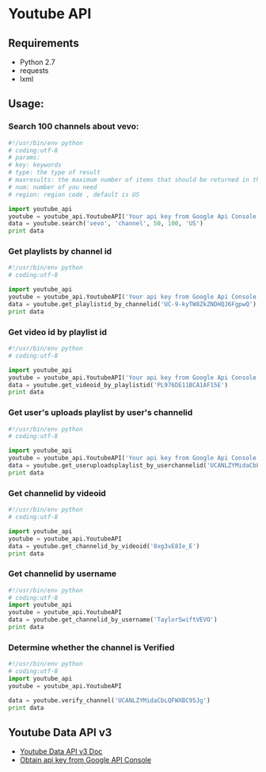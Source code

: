 # Youtube API


## Requirements
- Python 2.7
- requests
- lxml


## Usage:

### Search 100 channels about vevo:

```python
#!/usr/bin/env python
# coding:utf-8
# params:
# key: keywords
# type: the type of result
# maxresults: the maximum number of items that should be returned in the result set
# num: number of you need
# region: region code , default is US

import youtube_api
youtube = youtube_api.YoutubeAPI('Your api key from Google Api Console')
data = youtube.search('vevo', 'channel', 50, 100, 'US')
print data

```

### Get playlists by channel id 

```python
#!/usr/bin/env python
# coding:utf-8

import youtube_api
youtube = youtube_api.YoutubeAPI('Your api key from Google Api Console')
data = youtube.get_playlistid_by_channelid('UC-9-kyTW8ZkZNDHQJ6FgpwQ')
print data

```

### Get video id by playlist id 

```python
#!/usr/bin/env python
# coding:utf-8

import youtube_api
youtube = youtube_api.YoutubeAPI('Your api key from Google Api Console')
data = youtube.get_videoid_by_playlistid('PL976DE11BCA1AF15E')
print data
```

### Get user's uploads playlist by user's channelid

```python
#!/usr/bin/env python
# coding:utf-8

import youtube_api
youtube = youtube_api.YoutubeAPI('Your api key from Google Api Console')
data = youtube.get_useruploadsplaylist_by_userchannelid('UCANLZYMidaCbLQFWXBC95Jg')
print data
```

### Get channelid by videoid

```python
#!/usr/bin/env python
# coding:utf-8

import youtube_api
youtube = youtube_api.YoutubeAPI
data = youtube.get_channelid_by_videoid('8xg3vE8Ie_E')
print data
```

### Get channelid by username

```python
#!/usr/bin/env python
# coding:utf-8
import youtube_api
youtube = youtube_api.YoutubeAPI
data = youtube.get_channelid_by_username('TaylorSwiftVEVO')
print data
```

### Determine whether the channel is Verified

```python
#!/usr/bin/env python
# coding:utf-8
import youtube_api
youtube = youtube_api.YoutubeAPI

data = youtube.verify_channel('UCANLZYMidaCbLQFWXBC95Jg')
print data
```



## Youtube Data API v3
- [Youtube Data API v3 Doc](https://developers.google.com/youtube/v3/)
- [Obtain api key from Google API Console](https://console.developers.google.com/)

